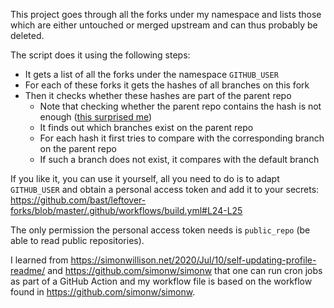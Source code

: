 This project goes through all the forks under my namespace and lists those
which are either untouched or merged upstream and can thus probably be deleted.

The script does it using the following steps:
- It gets a list of all the forks under the namespace `GITHUB_USER`
- For each of these forks it gets the hashes of all branches on this fork
- Then it checks whether these hashes are part of the parent repo
  - Note that checking whether the parent repo contains the hash is not enough ([this surprised me](https://twitter.com/__radovan/status/1254012382407536640))
  - It finds out which branches exist on the parent repo
  - For each hash it first tries to compare with the corresponding branch on the parent repo
  - If such a branch does not exist, it compares with the default branch

If you like it, you can use it yourself, all you need to do is to adapt
`GITHUB_USER` and obtain a personal access token and add it to your secrets:
https://github.com/bast/leftover-forks/blob/master/.github/workflows/build.yml#L24-L25

The only permission the personal access token needs is `public_repo` (be able
to read public repositories).

I learned from
https://simonwillison.net/2020/Jul/10/self-updating-profile-readme/ and
https://github.com/simonw/simonw that one can run cron jobs as part of a GitHub
Action and my workflow file is based on the workflow found in
https://github.com/simonw/simonw.
